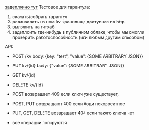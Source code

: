 [задеплоино тут](https://kvstoragetarantool.herokuapp.com/)
Тестовое для тарантула:

1) скачать/собрать тарантул
2) реализовать на нем kv-хранилище доступное по http
3) выложить на гитхаб 
4) задеплоить где-нибудь в публичном облаке, чтобы мы смогли проверить работоспособность (или любым другим способом)


API:
 - POST /kv body: {key: "test", "value": {SOME ARBITRARY JSON}} 
 - PUT kv/{id} body: {"value": {SOME ARBITRARY JSON}}
 - GET kv/{id} 
 - DELETE kv/{id}


 - POST  возвращает 409 если ключ уже существует, 
 - POST, PUT возвращают 400 если боди некорректное
 - PUT, GET, DELETE возвращает 404 если такого ключа нет
 - все операции логируются
 
 
